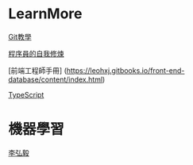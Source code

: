 # LearnMore
[Git教學](https://kingofamani.gitbooks.io/git-teach/content/index.html) 

[程序員的自我修煉](http://python.xiaoleilu.com/index.html)

[前端工程師手冊] (https://leohxj.gitbooks.io/front-end-database/content/index.html)

[TypeScript](https://zhongsp.gitbooks.io/typescript-handbook/content/index.html)


# 機器學習

[李弘毅](http://speech.ee.ntu.edu.tw/~tlkagk/courses_MLSD15_2.html)
